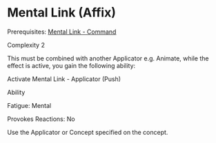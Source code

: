 # Mental Link (Affix)

Prerequisites: [Mental Link - Command](https://docs.google.com/document/d/1vI-IAbJokljZw4UKFW5vd6wz5fVYj52uFDCSoCZacHQ/edit#heading=h.opgiv1b35v4q)

Complexity 2

This must be combined with another Applicator e.g. Animate, while the effect is active, you gain the following ability:

  

Activate Mental Link - Applicator (Push) 

Ability

Fatigue: Mental

Provokes Reactions: No

Use the Applicator or Concept specified on the concept. 